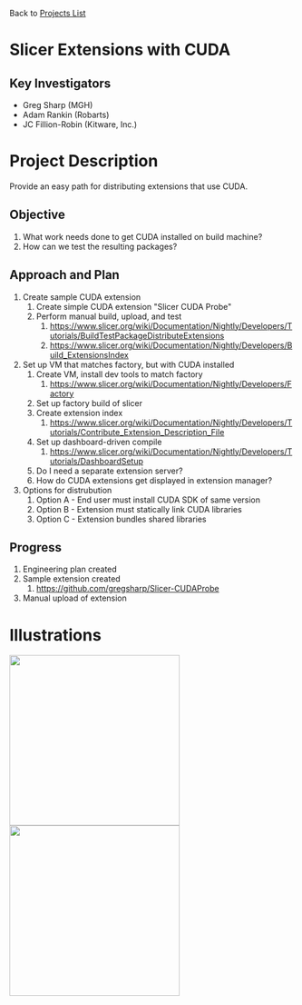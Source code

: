 Back to [Projects List](../../README.md#ProjectsList)

# Slicer Extensions with CUDA

## Key Investigators

- Greg Sharp (MGH)
- Adam Rankin (Robarts)
- JC Fillion-Robin (Kitware, Inc.)

# Project Description

Provide an easy path for distributing extensions that use CUDA.

## Objective

1. What work needs done to get CUDA installed on build machine?
1. How can we test the resulting packages?

## Approach and Plan

1. Create sample CUDA extension
   1. Create simple CUDA extension "Slicer CUDA Probe"
   1. Perform manual build, upload, and test 
      1. https://www.slicer.org/wiki/Documentation/Nightly/Developers/Tutorials/BuildTestPackageDistributeExtensions
      1. https://www.slicer.org/wiki/Documentation/Nightly/Developers/Build_ExtensionsIndex
1. Set up VM that matches factory, but with CUDA installed
   1. Create VM, install dev tools to match factory
      1. https://www.slicer.org/wiki/Documentation/Nightly/Developers/Factory
   1. Set up factory build of slicer
   1. Create extension index
      1. https://www.slicer.org/wiki/Documentation/Nightly/Developers/Tutorials/Contribute_Extension_Description_File
   1. Set up dashboard-driven compile
      1. https://www.slicer.org/wiki/Documentation/Nightly/Developers/Tutorials/DashboardSetup
   1. Do I need a separate extension server?
   1. How do CUDA extensions get displayed in extension manager?
1. Options for distrubution
   1. Option A - End user must install CUDA SDK of same version
   1. Option B - Extension must statically link CUDA libraries
   1. Option C - Extension bundles shared libraries

## Progress

1. Engineering plan created
1. Sample extension created
   1. https://github.com/gregsharp/Slicer-CUDAProbe
1. Manual upload of extension

# Illustrations


<img src="https://raw.githubusercontent.com/NA-MIC/ProjectWeek/master/PW27_2018_Boston/Projects/ExtensionsWithCUDA/CUDA-extension-upload.PNG" width="300">

<img src="https://raw.githubusercontent.com/NA-MIC/ProjectWeek/master/PW27_2018_Boston/Projects/ExtensionsWithCUDA/CUDA-extension.png" width="300">

